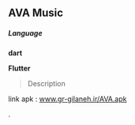 ## AVA Music

##### Language
**dart**

**Flutter**
>Description




link apk :
www.gr-gilaneh.ir/AVA.apk

.

